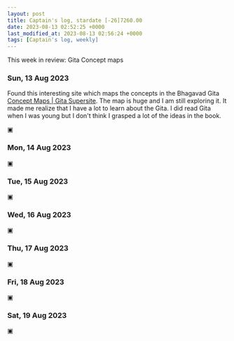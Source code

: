 ```yaml
---
layout: post
title: Captain's log, stardate [-26]7260.00
date: 2023-08-13 02:52:25 +0000
last_modified_at: 2023-08-13 02:56:24 +0000
tags: [Captain's log, weekly]
---
```


This week in review: Gita Concept maps

<!-- more -->

### Sun, 13 Aug 2023

Found this interesting site which maps the concepts in the Bhagavad Gita 
[Concept Maps | Gita Supersite](https://www.gitasupersite.iitk.ac.in/conceptmaps).
The map is huge and I am still exploring it. It made me realize that I have
a lot to learn about the Gita. I did read Gita when I was young but I don't think
I grasped a lot of the ideas in the book.

▣

### Mon, 14 Aug 2023

▣

### Tue, 15 Aug 2023

▣

### Wed, 16 Aug 2023

▣

### Thu, 17 Aug 2023

▣

### Fri, 18 Aug 2023

▣

### Sat, 19 Aug 2023

▣

